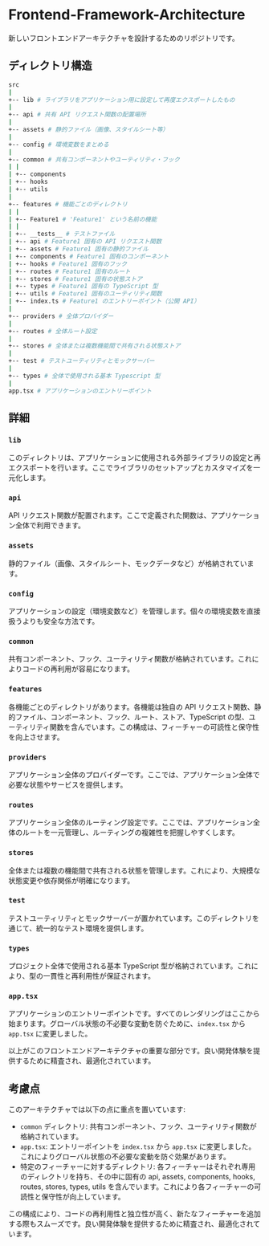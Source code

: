 # Frontend-Framework-Architecture

新しいフロントエンドアーキテクチャを設計するためのリポジトリです。

## ディレクトリ構造

```sh
src
|
+-- lib # ライブラリをアプリケーション用に設定して再度エクスポートしたもの
|
+-- api # 共有 API リクエスト関数の配置場所
|
+-- assets # 静的ファイル（画像、スタイルシート等）
|
+-- config # 環境変数をまとめる
|
+-- common # 共有コンポーネントやユーティリティ・フック
| |
| +-- components
| +-- hooks
| +-- utils
|
+-- features # 機能ごとのディレクトリ
| |
| +-- Feature1 # 'Feature1' という名前の機能
| |
| +-- __tests__ # テストファイル
| +-- api # Feature1 固有の API リクエスト関数
| +-- assets # Feature1 固有の静的ファイル
| +-- components # Feature1 固有のコンポーネント
| +-- hooks # Feature1 固有のフック
| +-- routes # Feature1 固有のルート
| +-- stores # Feature1 固有の状態ストア
| +-- types # Feature1 固有の TypeScript 型
| +-- utils # Feature1 固有のユーティリティ関数
| +-- index.ts # Feature1 のエントリーポイント（公開 API）
|
+-- providers # 全体プロバイダー
|
+-- routes # 全体ルート設定
|
+-- stores # 全体または複数機能間で共有される状態ストア
|
+-- test # テストユーティリティとモックサーバー
|
+-- types # 全体で使用される基本 Typescript 型
|
app.tsx # アプリケーションのエントリーポイント
```

## 詳細

### `lib`

このディレクトリは、アプリケーションに使用される外部ライブラリの設定と再エクスポートを行います。ここでライブラリのセットアップとカスタマイズを一元化します。

### `api`

API リクエスト関数が配置されます。ここで定義された関数は、アプリケーション全体で利用できます。

### `assets`

静的ファイル（画像、スタイルシート、モックデータなど）が格納されています。

### `config`

アプリケーションの設定（環境変数など）を管理します。個々の環境変数を直接扱うよりも安全な方法です。

### `common`

共有コンポーネント、フック、ユーティリティ関数が格納されています。これによりコードの再利用が容易になります。

### `features`

各機能ごとのディレクトリがあります。各機能は独自の API リクエスト関数、静的ファイル、コンポーネント、フック、ルート、ストア、TypeScript の型、ユーティリティ関数を含んでいます。この構成は、フィーチャーの可読性と保守性を向上させます。

### `providers`

アプリケーション全体のプロバイダーです。ここでは、アプリケーション全体で必要な状態やサービスを提供します。

### `routes`

アプリケーション全体のルーティング設定です。ここでは、アプリケーション全体のルートを一元管理し、ルーティングの複雑性を把握しやすくします。

### `stores`

全体または複数の機能間で共有される状態を管理します。これにより、大規模な状態変更や依存関係が明確になります。

### `test`

テストユーティリティとモックサーバーが置かれています。このディレクトリを通じて、統一的なテスト環境を提供します。

### `types`

プロジェクト全体で使用される基本 TypeScript 型が格納されています。これにより、型の一貫性と再利用性が保証されます。

### `app.tsx`

アプリケーションのエントリーポイントです。すべてのレンダリングはここから始まります。グローバル状態の不必要な変動を防ぐために、`index.tsx` から `app.tsx` に変更しました。

以上がこのフロントエンドアーキテクチャの重要な部分です。良い開発体験を提供するために精査され、最適化されています。

## 考慮点

このアーキテクチャでは以下の点に重点を置いています:

- `common` ディレクトリ: 共有コンポーネント、フック、ユーティリティ関数が格納されています。
- `app.tsx`: エントリーポイントを `index.tsx` から `app.tsx` に変更しました。これによりグローバル状態の不必要な変動を防ぐ効果があります。
- 特定のフィーチャーに対するディレクトリ: 各フィーチャーはそれぞれ専用のディレクトリを持ち、その中に固有の api, assets, components, hooks, routes, stores, types, utils を含んでいます。これにより各フィーチャーの可読性と保守性が向上しています。

この構成により、コードの再利用性と独立性が高く、新たなフィーチャーを追加する際もスムーズです。良い開発体験を提供するために精査され、最適化されています。
